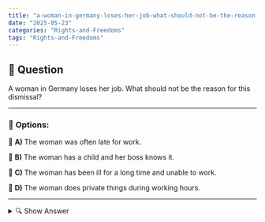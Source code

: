 ```yaml
---
title: "a-woman-in-germany-loses-her-job-what-should-not-be-the-reason-for-this-dismissal"
date: "2025-05-23"
categories: "Rights-and-Freedoms"
tags: "Rights-and-Freedoms"
---
```


## 📌 **Question**

A woman in Germany loses her job. What should not be the reason for this dismissal?



---

### 📝 **Options:**

🔘 **A)** The woman was often late for work.

🔘 **B)** The woman has a child and her boss knows it.

🔘 **C)** The woman has been ill for a long time and unable to work.

🔘 **D)** The woman does private things during working hours.

---

<details>
  <summary>🔍 Show Answer</summary>

  <p>
💡  <b>Correct Answer:</b>  b
  </p>
  <p>
    📖<b>Explanation:</b>
    
  </p>
</details>
